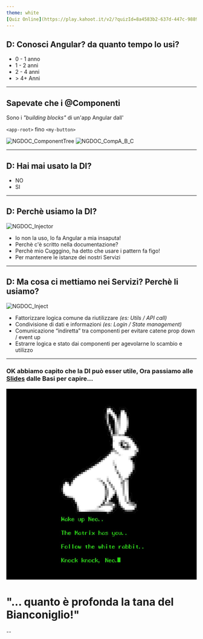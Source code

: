```yaml
---
theme: white
[Quiz Online](https://play.kahoot.it/v2/?quizId=8a4583b2-637d-447c-9889-457f99198e1a)
---
```


## D: Conosci Angular? da quanto tempo lo usi?

-   0 - 1 anno
-   1 - 2 anni
-   2 - 4 anni
-   \> 4+ Anni

---

## Sapevate che i **@Component**i

Sono i _"building blocks"_ di un'app Angular dall'

`<app-root>` fino `<my-button>`

![NGDOC_ComponentTree](https://angular.io/generated/images/guide/architecture/component-tree.png)
![NGDOC_CompA_B_C](https://angular.io/generated/images/guide/dependency-injection/car-components.png)

---

## D: Hai mai usato la DI?

-   NO
-   SI

---

## D: Perchè usiamo la DI?

![NGDOC_Injector](https://angular.io/generated/images/guide/architecture/injector-injects.png)

-   Io non la uso, lo fa Angular a mia insaputa!
-   Perchè c'è scritto nella documentazione?
-   Perchè mio Cugggino, ha detto che usare i pattern fa figo!
-   Per mantenere le istanze dei nostri Servizi

---

## D: Ma cosa ci mettiamo nei Servizi? Perchè li usiamo?

![NGDOC_Inject](https://angular.io/generated/images/guide/architecture/dependency-injection.png)

-   Fattorizzare logica comune da riutilizzare _(es: Utils / API call)_
-   Condivisione di dati e informazioni _(es: Login / State management)_
-   Comunicazione “indiretta” tra componenti per evitare catene prop down / event up
-   Estrarre logica e stato dai componenti per agevolarne lo scambio e utilizzo

---

### OK abbiamo capito che la DI può esser utile, Ora passiamo alle [Slides](slides.md) dalle Basi per capire...

![matrix](projects/app/src/assets/follow_white_rabbit.jpeg)

# "... quanto è profonda la tana del Bianconiglio!"

--
